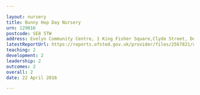 ```yaml
---

layout: nursery
title: Bunny Hop Day Nursery
urn: 129016
postcode: SE8 5TW
address: Evelyn Community Centre, 1 King Fisher Square,Clyde Street, Deptford, London, SE8 5TW
latestReportUrl: https://reports.ofsted.gov.uk/provider/files/2567821/urn/129016.pdf
teaching: 2
development: 2
leadership: 2
outcomes: 2
overall: 2
date: 22 April 2016

---
```

